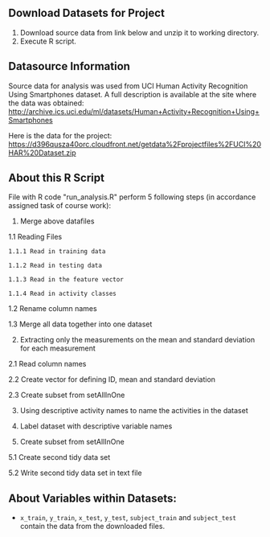## Download Datasets for Project
1. Download source data from link below and unzip it to working directory.
2. Execute R script.

## Datasource Information
Source data for analysis was used from UCI Human Activity Recognition Using Smartphones dataset. A full description is available at the site where the data was obtained:
http://archive.ics.uci.edu/ml/datasets/Human+Activity+Recognition+Using+Smartphones

Here is the data for the project: https://d396qusza40orc.cloudfront.net/getdata%2Fprojectfiles%2FUCI%20HAR%20Dataset.zip 

## About this R Script
File with R code "run_analysis.R" perform 5 following steps (in accordance assigned task of course work):   
1. Merge above datafiles

  1.1 Reading Files    
    
    1.1.1 Read in training data   
    
    1.1.2 Read in testing data   
    
    1.1.3 Read in the feature vector   
    
    1.1.4 Read in activity classes   
  
  1.2 Rename column names 
  
  1.3 Merge all data together into one dataset   

2. Extracting only the measurements on the mean and standard deviation for each measurement

  2.1 Read column names  

  2.2 Create vector for defining ID, mean and standard deviation   

  2.3 Create subset from setAllInOne   

3. Using descriptive activity names to name the activities in the dataset   

4. Label dataset with descriptive variable names   

5. Create subset from setAllInOne  

  5.1 Create second tidy data set   

  5.2 Write second tidy data set in text file   

## About Variables within Datasets:   
* `x_train`, `y_train`, `x_test`, `y_test`, `subject_train` and `subject_test` contain the data from the downloaded files.
